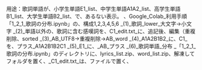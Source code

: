 用途：歌詞単語が、小学生単語E1_list、中学生単語A1A2_list、高学生単語B1_list、大学生単語B2_list、で、あるない表示。
、Google_Colab_利用手順
「1_2_1_歌詞の分布.ipynb」の、構成1,2,3,4,5,6
_(1)_歌詞_lower_大文字→小文字
_(2)_単語以外の、歌詞に含む感嘆詞を、C1_edit.txt_に、追記後、編集（重複削除、sorted
_(3)_AB_UTF8→重複削除→AB_word
_(4)_A1A2B1B2_に、C1_を、プラス_A1A2B1B2C1
_(5)_E1_に、_AB_プラス
_(6)_歌詞単語_分布
_「1_2_1_歌詞の分布.ipynb」のディレクトリに、lyrics_list.zip、word_list.zip、解凍してフォルダを置く、_C1_edit.txt_は、ファイルで置く、



